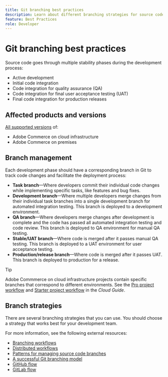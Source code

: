 ```yaml
---
title: Git branching best practices
description: Learn about different branching strategies for source code management.
feature: Best Practices
role: Developer
---
```


# Git branching best practices

Source code goes through multiple stability phases during the development process:

- Active development
- Initial code integration
- Code integration for quality assurance (QA)
- Code integration for final user acceptance testing (UAT)
- Final code integration for production releases

## Affected products and versions

[All supported versions](../../../release/versions.md) of:

- Adobe Commerce on cloud infrastructure
- Adobe Commerce on premises

## Branch management

Each development phase should have a corresponding branch in Git to track code changes and facilitate the deployment process:

- **Task branch**—Where developers commit their individual code changes while implementing specific tasks, like features and bug fixes.
- **Development branch**—Where multiple developers merge changes from their individual task branches into a single development branch for automated integration testing. This branch is deployed to a development environment.
- **QA branch**—Where developers merge changes after development is complete and the code has passed all automated integration testing and code review. This branch is deployed to QA environment for manual QA testing.
- **Stable/UAT branch**—Where code is merged after it passes manual QA testing. This branch is deployed to a UAT environment for user acceptance testing.
- **Production/release branch**—Where code is merged after it passes UAT. This branch is deployed to production for a release.

>[!TIP]
>
>Adobe Commmerce on cloud infrastructure projects contain specific branches that correspond to different environments. See the [Pro project workflow](https://experienceleague.adobe.com/docs/commerce-cloud-service/user-guide/architecture/pro-develop-deploy-workflow.html) and [Starter project workflow](https://experienceleague.adobe.com/docs/commerce-cloud-service/user-guide/architecture/starter-develop-deploy-workflow.html) in the _Cloud Guide_.

## Branch strategies

There are several branching strategies that you can use. You should choose a strategy that works best for your development team.

For more information, see the following external resources:

- [Branching workflows](https://git-scm.com/book/en/v2/Git-Branching-Branching-Workflows)
- [Distributed workflows](https://git-scm.com/book/en/v2/Distributed-Git-Distributed-Workflows)
- [Patterns for managing source code branches](https://martinfowler.com/articles/branching-patterns.html)
- [A successful Git branching model](https://nvie.com/posts/a-successful-git-branching-model/)
- [GitHub flow](https://docs.github.com/en/get-started/quickstart/github-flow)
- [GitLab flow](https://about.gitlab.com/blog/2023/07/27/gitlab-flow-duo/)

